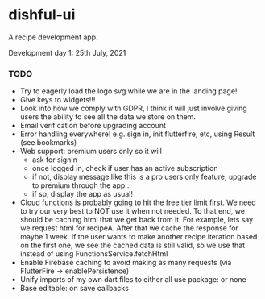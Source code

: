 # dishful-ui

A recipe development app.

Development day 1: 25th July, 2021

### TODO
- Try to eagerly load the logo svg while we are in the landing page!
- Give keys to widgets!!!
- Look into how we comply with GDPR,
  I think it will just involve giving users the ability to see all the data we store 
  on them. 
- Email verification before upgrading account
- Error handling everywhere! e.g. sign in, init flutterfire, etc, using Result<T>
  (see bookmarks)
- Web support: premium users only so it will
    - ask for signIn
    - once logged in, check if user has an active subscription
    - if not, display message like this is a pro users only feature,
      upgrade to premium through the app...
    - if so, display the app as usual!
- Cloud functions is probably going to hit the free tier limit first.
  We need to try our very best to NOT use it when not needed. To that end,
  we should be caching html that we get back from it. For example, lets say we 
  request html for recipeA. After that we cache the response for maybe 1 week. 
  If the user wants to make another recipe iteration based on the first one, we see
  the cached data is still valid, so we use that instead of using FunctionsService.fetchHtml
- Enable Firebase caching to avoid making as many requests (via FlutterFire -> enablePersistence)
- Unify imports of my own dart files to either all use package: or none
- Base editable: on save callbacks